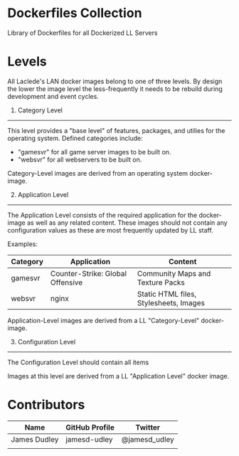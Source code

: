 Dockerfiles Collection
======================
Library of Dockerfiles for all Dockerized LL Servers

Levels
======
All Laclede's LAN docker images belong to one of three levels.  By design the lower the image level the less-frequently it needs to be rebuild during development and event cycles.

1. Category Level
-----------------
This level provides a "base level" of features, packages, and utilies for the operating system.  Defined categories include:

* "gamesvr" for all game server images to be built on.
* "websvr" for all webservers to be built on.

Category-Level images are derived from an operating system docker-image.

2. Application Level
---------------------
The Application Level consists of the required application for the docker-image as well as any related content. These images should not contain any configuration values as these are most frequently updated by LL staff.

Examples:

| Category | Application                      | Content                                |
|----------|----------------------------------|----------------------------------------|
| gamesvr  | Counter-Strike: Global Offensive | Community Maps and Texture Packs       |
| websvr   | nginx                            | Static HTML files, Stylesheets, Images |

Application-Level images are derived from a LL "Category-Level" docker-image.

3. Configuration Level
----------------------
The Configuration Level should contain all items 



Images at this level are derived from a LL "Application Level" docker image.



Contributors
============

| Name         | GitHub Profile | Twitter       |
|--------------|----------------|---------------|
| James Dudley | jamesd-udley   | @jamesd_udley |
|              |                |               |
